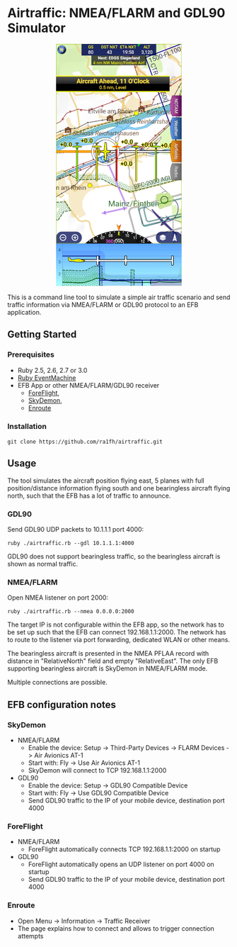 # Airtraffic: NMEA/FLARM and GDL90 Simulator

<div style="text-align:center"><img src="skydemon.png" /></div>

This is a command line tool to simulate a simple air traffic scenario
and send traffic information via NMEA/FLARM or GDL90 protocol to an
EFB application.

## Getting Started

### Prerequisites

 * Ruby 2.5, 2.6, 2.7 or 3.0
 * [Ruby EventMachine](https://github.com/eventmachine/eventmachine)
 * EFB App or other NMEA/FLARM/GDL90 receiver
   * [ForeFlight](https://www.foreflight.com),
   * [SkyDemon](https://www.skydemon.aero/),
   * [Enroute](https://akaflieg-freiburg.github.io/enroute/)

### Installation

    git clone https://github.com/ra1fh/airtraffic.git

## Usage

The tool simulates the aircraft position flying east, 5 planes with
full position/distance information flying south and one bearingless
aircraft flying north, such that the EFB has a lot of traffic to
announce.

### GDL90

Send GDL90 UDP packets to 10.1.1.1 port 4000:

	ruby ./airtraffic.rb --gdl 10.1.1.1:4000

GDL90 does not support bearingless traffic, so the bearingless
aircraft is shown as normal traffic.

### NMEA/FLARM
	
Open NMEA listener on port 2000:

	ruby ./airtraffic.rb --nmea 0.0.0.0:2000

The target IP is not configurable within the EFB app, so the network
has to be set up such that the EFB can connect 192.168.1.1:2000. The
network has to route to the listener via port forwarding, dedicated
WLAN or other means.

The bearingless aircraft is presented in the NMEA PFLAA record with
distance in "RelativeNorth" field and empty "RelativeEast". The only
EFB supporting bearingless aircraft is SkyDemon in NMEA/FLARM
mode.

Multiple connections are possible.

## EFB configuration notes

### SkyDemon

 * NMEA/FLARM
   * Enable the device: Setup -> Third-Party Devices -> FLARM Devices -> Air Avionics AT-1
   * Start with: Fly -> Use Air Avionics AT-1
   * SkyDemon will connect to TCP 192.168.1.1:2000
 * GDL90
   * Enable the device: Setup -> GDL90 Compatible Device
   * Start with: Fly -> Use GDL90 Compatible Device
   * Send GDL90 traffic to the IP of your mobile device, destination port 4000
 
### ForeFlight

 * NMEA/FLARM
   * ForeFlight automatically connects TCP 192.168.1.1:2000 on startup
 * GDL90
   * ForeFlight automatically opens an UDP listener on port 4000 on startup
   * Send GDL90 traffic to the IP of your mobile device, destination port 4000

### Enroute

 * Open Menu -> Information -> Traffic Receiver
 * The page explains how to connect and allows to trigger connection attempts
